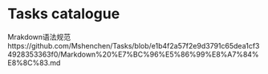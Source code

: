 # Tasks  catalogue
Mrakdown语法规范https://github.com/Mshenchen/Tasks/blob/e1b4f2a57f2e9d3791c65dea1cf34928353363f0/Markdown%20%E7%BC%96%E5%86%99%E8%A7%84%E8%8C%83.md
